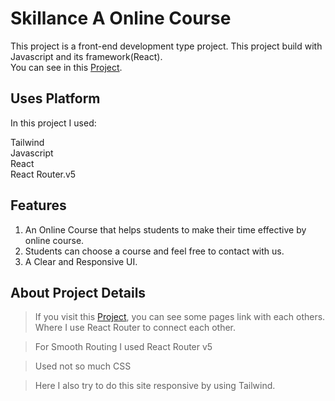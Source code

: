 # Skillance A Online Course

This project is a front-end development type project. This project build with Javascript and its framework(React).\
You can see in this [Project](https://skillance-courses-faiusnahin-035869.netlify.app/).

## Uses Platform

In this project I used:

Tailwind\
Javascript\
React\
React Router.v5

## Features

1. An Online Course that helps students to make their time effective by online course.
2. Students can choose a course and feel free to contact with us.
3. A Clear and Responsive UI.

## About Project Details

> If you visit this [Project](https://skillance-courses-faiusnahin-035869.netlify.app/), you can see some pages link with each others.\
Where I use React Router to connect each other.

> For Smooth Routing I used React Router v5

> Used not so much CSS

> Here I also try to do this site responsive by using Tailwind.
